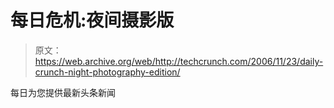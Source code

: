 # 每日危机:夜间摄影版

> 原文：<https://web.archive.org/web/http://techcrunch.com/2006/11/23/daily-crunch-night-photography-edition/>

每日为您提供最新头条新闻